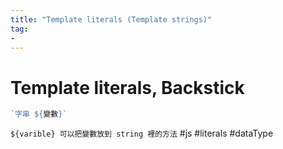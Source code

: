 ```yaml
---
title: "Template literals (Template strings)"
tag: 
- 
---
```

# Template literals, Backstick
```js
`字串 ${變數}`
```
`${varible} 可以把變數放到 string 裡的方法`
 #js #literals #dataType 